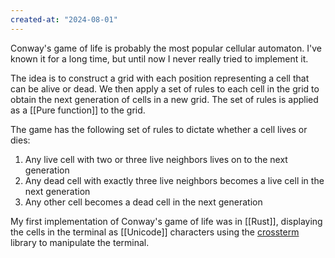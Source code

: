 ```yaml
---
created-at: "2024-08-01"
---
```


Conway's game of life is probably the most popular cellular automaton. I've known it for a long time, but until now I never really tried to implement it.

The idea is to construct a grid with each position representing a cell that can be alive or dead. We then apply a set of rules to each cell in the grid to obtain the next generation of cells in a new grid. The set of rules is applied as a [[Pure function]] to the grid.

The game has the following set of rules to dictate whether a cell lives or dies:

1. Any live cell with two or three live neighbors lives on to the next generation
2. Any dead cell with exactly three live neighbors becomes a live cell in the next generation
3. Any other cell becomes a dead cell in the next generation

My first implementation of Conway's game of life was in [[Rust]], displaying the cells in the terminal as [[Unicode]] characters using the [crossterm](https://crates.io/crates/crossterm) library to manipulate the terminal.
